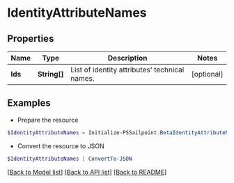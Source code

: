 # IdentityAttributeNames
## Properties

Name | Type | Description | Notes
------------ | ------------- | ------------- | -------------
**Ids** | **String[]** | List of identity attributes&#39; technical names. | [optional] 

## Examples

- Prepare the resource
```powershell
$IdentityAttributeNames = Initialize-PSSailpoint.BetaIdentityAttributeNames  -Ids [name, displayName]
```

- Convert the resource to JSON
```powershell
$IdentityAttributeNames | ConvertTo-JSON
```

[[Back to Model list]](../README.md#documentation-for-models) [[Back to API list]](../README.md#documentation-for-api-endpoints) [[Back to README]](../README.md)

